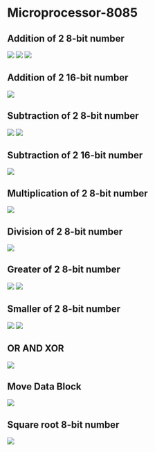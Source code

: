 # Microprocessor-8085
## Addition of 2 8-bit number
![](https://github.com/amandewatnitrr/microprocessor-8085/blob/main/imgs/add-2-8-bit_number(1).png)
![](https://github.com/amandewatnitrr/microprocessor-8085/blob/main/imgs/add-2-8-bit_number(2).png)
![](https://github.com/amandewatnitrr/microprocessor-8085/blob/main/imgs/add-2-8-bit_number.png)
## Addition of 2 16-bit number
![](https://github.com/amandewatnitrr/microprocessor-8085/blob/main/imgs/add-2-16-bit_number.png)
## Subtraction of 2 8-bit number
![](https://github.com/amandewatnitrr/microprocessor-8085/blob/main/imgs/sub-2-8-bit_number(1).png)
![](https://github.com/amandewatnitrr/microprocessor-8085/blob/main/imgs/sub-2-8-bit_number.png)
## Subtraction of 2 16-bit number
![](https://github.com/amandewatnitrr/microprocessor-8085/blob/main/imgs/sub-2-16-bit_number.png)
## Multiplication of 2 8-bit number
![](https://github.com/amandewatnitrr/microprocessor-8085/blob/main/imgs/multiply-2-8-bit_number(2).png)
## Division of 2 8-bit number
![](https://github.com/amandewatnitrr/microprocessor-8085/blob/main/imgs/divide-2-8-bit_number.png)
## Greater of 2 8-bit number
![](https://github.com/amandewatnitrr/microprocessor-8085/blob/main/imgs/greater_of_2_8-bit_number.png)
![](https://github.com/amandewatnitrr/microprocessor-8085/blob/main/imgs/greater_of_2_8-bit_number(1).png)
## Smaller of 2 8-bit number
![](https://github.com/amandewatnitrr/microprocessor-8085/blob/main/imgs/smallest_of_2_8-bit_number.png)
![](https://github.com/amandewatnitrr/microprocessor-8085/blob/main/imgs/smallest_of_2_8-bit_number(1).png)
## OR AND XOR
![](https://github.com/amandewatnitrr/microprocessor-8085/blob/main/imgs/or_and_xor.png)
## Move Data Block
![](https://github.com/amandewatnitrr/microprocessor-8085/blob/main/imgs/move_data_block.png)
## Square root 8-bit number
![](https://github.com/amandewatnitrr/microprocessor-8085/blob/main/imgs/square%20root%208-bit%20number.png)
